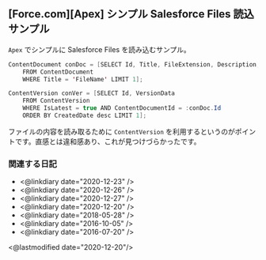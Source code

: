 ## [Force.com][Apex] シンプル Salesforce Files 読込サンプル

`Apex` でシンプルに Salesforce Files を読み込むサンプル。

```java
ContentDocument conDoc = [SELECT Id, Title, FileExtension, Description, ContentSize, LastModifiedDate, ParentId
    FROM ContentDocument
    WHERE Title = 'FileName' LIMIT 1];

ContentVersion conVer = [SELECT Id, VersionData
    FROM ContentVersion
    WHERE IsLatest = true AND ContentDocumentId = :conDoc.Id
    ORDER BY CreatedDate desc LIMIT 1];
```

ファイルの内容を読み取るために `ContentVersion` を利用するというのがポイントです。直感とは違和感あり、これが見つけづらかったです。

### 関連する日記

- <@linkdiary date="2020-12-23" />
- <@linkdiary date="2020-12-26" />
- <@linkdiary date="2020-12-27" />
- <@linkdiary date="2020-12-20" />
- <@linkdiary date="2018-05-28" />
- <@linkdiary date="2016-10-05" />
- <@linkdiary date="2016-07-20" />

<@lastmodified date="2020-12-20"/>
